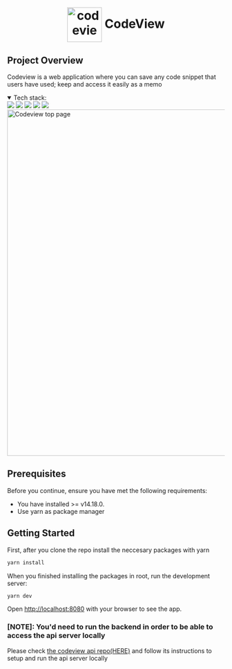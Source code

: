 <h1 align="center">
  <img align="center" width="80" alt="codeview-logo" src="https://user-images.githubusercontent.com/22023256/136692460-ed7f0835-e895-4341-b149-218771218d35.png" />
  <span>CodeView</span>
</h1>

## Project Overview
Codeview is a web application where you can save any code snippet that users have used; keep and access it easily as a memo

<details open>
<summary>Tech stack:</summary>
<img src="https://img.shields.io/badge/TypeScript-007ACC?style=for-the-badge&logo=typescript&logoColor=white" />
<img src="https://img.shields.io/badge/React-20232A?style=for-the-badge&logo=react&logoColor=61DAFB" />
<img src="https://img.shields.io/badge/Next.js-20232A?style=for-the-badge&logo=nextdotjs&logoColor=white" />
<img src="https://img.shields.io/badge/Emotion-db7093?style=for-the-badge&logo=styledcomponents&logoColor=yellow" />
<img src="https://img.shields.io/badge/CSS3-1572B6?style=for-the-badge&logo=css3&logoColor=white" />
</details>

<img src="https://user-images.githubusercontent.com/22023256/136694020-0d7876b0-d23a-41c2-b410-625bbe9efbd3.png" alt="Codeview top page" width="800"/>

## Prerequisites

Before you continue, ensure you have met the following requirements:

* You have installed >= v14.18.0.
* Use yarn as package manager

## Getting Started

First, after you clone the repo install the neccesary packages with yarn
```bash
yarn install
```

When you finished installing the packages in root, run the development server:
```bash
yarn dev
```

Open [http://localhost:8080](http://localhost:8080) with your browser to see the app.

### [NOTE]: You'd need to run the backend in order to be able to access the api server locally
Please check [the codeview api repo(HERE)](https://github.com/daiHash/codeview-api) and follow its instructions to setup and run the api server locally

